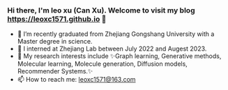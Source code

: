 ### Hi there, I'm leo xu (Can Xu). Welcome to visit my blog <https://leoxc1571.github.io> 👋

- 🔭 I’m recently graduated from Zhejiang Gongshang University with a Master degree in science.
- 🌱 I interned at Zhejiang Lab between July 2022 and Augest 2023.
- 🤔 My research interests include ✨Graph learning, Generative methods, Molecular learning, Molecule generation, Diffusion models, Recommender Systems.✨
- 📫 How to reach me: leoxc1571@163.com

<!--
**LEOXC1571/LEOXC1571** is a ✨ _special_ ✨ repository because its `README.md` (this file) appears on your GitHub profile.

Here are some ideas to get you started:

- 🔭 I’m currently working on ...
- 🌱 I’m currently learning ...
- 👯 I’m looking to collaborate on ...
- 🤔 I’m looking for help with ...
- 💬 Ask me about ...
- 📫 How to reach me: ...
- 😄 Pronouns: ...
- ⚡ Fun fact: ...
-->
